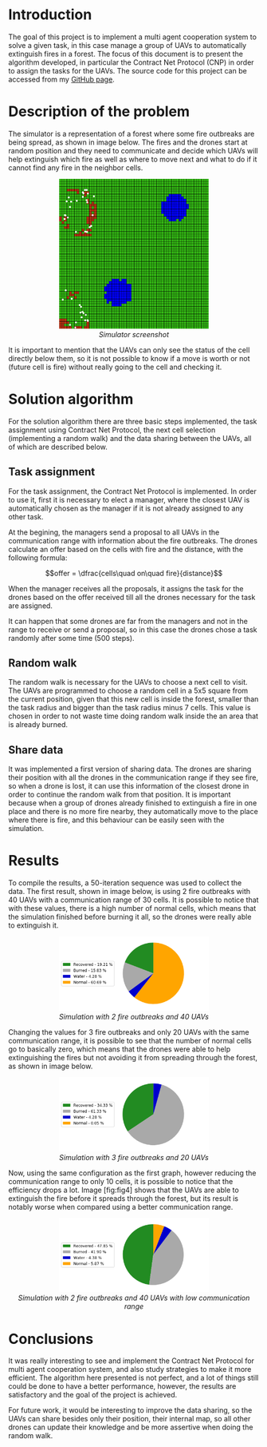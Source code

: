 Introduction
============

The goal of this project is to implement a multi agent cooperation system to solve a given task, in this case manage a group of UAVs to automatically extinguish fires in a forest. The focus of this document is to present the algorithm developed, in particular the Contract Net Protocol (CNP) in order to assign the tasks for the UAVs. The source code for this project can be accessed from my [GitHub page](https://github.com/ibiscp/Fire-Extinguishers-Drones).

Description of the problem
==========================

The simulator is a representation of a forest where some fire outbreaks are being spread, as shown in image below. The fires and the drones start at random position and they need to communicate and decide which UAVs will help extinguish which fire as well as where to move next and what to do if it cannot find any fire in the neighbor cells.

<p align="center">
<img src="report/images/environment.png" width="300"/><br>
<i>Simulator screenshot</i>
</p>

It is important to mention that the UAVs can only see the status of the cell directly below them, so it is not possible to know if a move is worth or not (future cell is fire) without really going to the cell and
checking it.

Solution algorithm
==================

For the solution algorithm there are three basic steps implemented, the task assignment using Contract Net Protocol, the next cell selection (implementing a random walk) and the data sharing between the UAVs, all of which are described below.

Task assignment
---------------

For the task assignment, the Contract Net Protocol is implemented. In order to use it, first it is necessary to elect a manager, where the closest UAV is automatically chosen as the manager if it is not already
assigned to any other task.

At the begining, the managers send a proposal to all UAVs in the communication range with information about the fire outbreaks. The drones calculate an offer based on the cells with fire and the distance, with the following formula:

$$offer = \dfrac{cells\quad on\quad fire}{distance}$$

When the manager receives all the proposals, it assigns the task for the drones based on the offer received till all the drones necessary for the task are assigned.

It can happen that some drones are far from the managers and not in the range to receive or send a proposal, so in this case the drones chose a task randomly after some time (500 steps).

Random walk
-----------

The random walk is necessary for the UAVs to choose a next cell to visit. The UAVs are programmed to choose a random cell in a 5x5 square from the current position, given that this new cell is inside the forest, smaller than the task radius and bigger than the task radius minus 7 cells. This value is chosen in order to not waste time doing random walk inside the an area that is already burned.

Share data
----------

It was implemented a first version of sharing data. The drones are sharing their position with all the drones in the communication range if they see fire, so when a drone is lost, it can use this information of
the closest drone in order to continue the random walk from that position. It is important because when a group of drones already finished to extinguish a fire in one place and there is no more fire nearby, they automatically move to the place where there is fire, and this behaviour can be easily seen with the simulation.

Results
=======

To compile the results, a 50-iteration sequence was used to collect the data. The first result, shown in image below, is using 2 fire outbreaks with 40 UAVs with a communication range of 30 cells. It is possible to notice that with these values, there is a high number of normal cells, which means that the simulation finished before burning it all, so the drones were really able to extinguish it.

<p align="center">
<img src="report/images/fires_2_uavs_40_range_30.png" width="300"/><br>
<i>Simulation with 2 fire outbreaks and 40 UAVs</i>
</p>

Changing the values for 3 fire outbreaks and only 20 UAVs with the same communication range, it is possible to see that the number of normal cells go to basically zero, which means that the drones were able to help extinguishing the fires but not avoiding it from spreading through the forest, as shown in image below.

<p align="center">
<img src="report/images/fires_3_uavs_20_range_30.png" width="300"/><br>
<i>Simulation with 3 fire outbreaks and 20 UAVs</i>
</p>

Now, using the same configuration as the first graph, however reducing the communication range to only 10 cells, it is possible to notice that the efficiency drops a lot. Image \[fig:fig4\] shows that the UAVs are able to extinguish the fire before it spreads through the forest, but its result is notably worse when compared using a better communication range.

<p align="center">
<img src="report/images/fires_2_uavs_40_range_10.png" width="300"/><br>
<i>Simulation with 2 fire outbreaks and 40 UAVs with low communication range</i>
</p>

Conclusions
===========

It was really interesting to see and implement the Contract Net Protocol for multi agent cooperation system, and also study strategies to make it more efficient. The algorithm here presented is not perfect, and a lot of things still could be done to have a better performance, however, the results are satisfactory and the goal of the project is achieved.

For future work, it would be interesting to improve the data sharing, so the UAVs can share besides only their position, their internal map, so all other drones can update their knowledge and be more assertive when doing the random walk.
